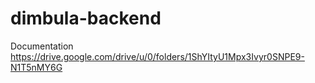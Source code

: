 # dimbula-backend

Documentation  
https://drive.google.com/drive/u/0/folders/1ShYItyU1Mpx3Ivyr0SNPE9-N1T5nMY6G
